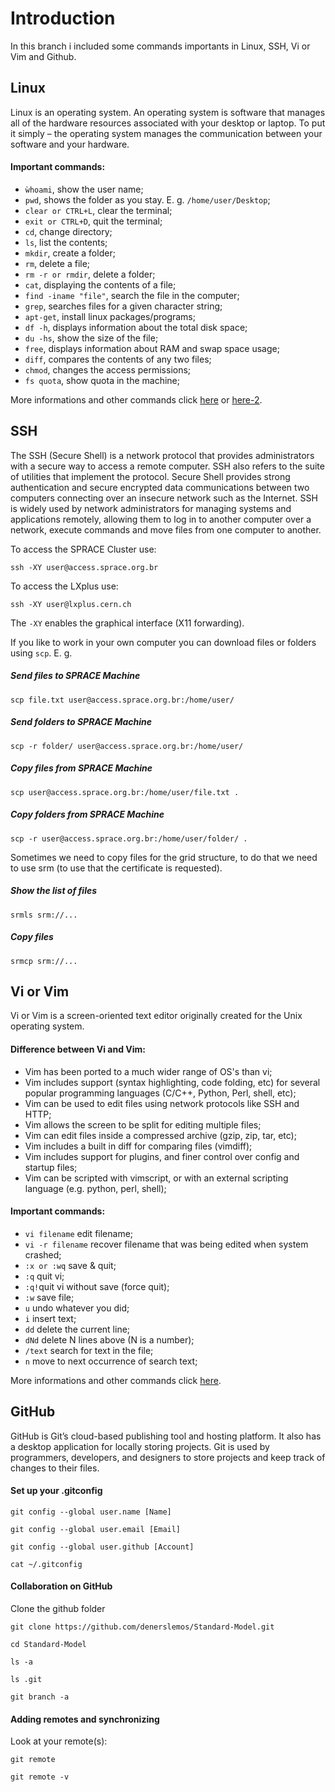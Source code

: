 # Introduction
In this branch i included some commands importants in Linux, SSH, Vi or Vim and Github.

## Linux
Linux is an operating system. An operating system is software that manages all of the hardware resources associated with your desktop or laptop. To put it simply – the operating system manages the communication between your software and your hardware. 

#### Important commands:
- `ẁhoami`, show the user name;
- `pwd`, shows the folder as you stay. E. g. `/home/user/Desktop`;
- `clear or CTRL+L`, clear the terminal;
- `exit or CTRL+D`, quit the terminal;
- `cd`, change directory;
- `ls`, list the contents;
- `mkdir`, create a folder;
- `rm`, delete a file;
- `rm -r or rmdir`, delete a folder;
- `cat`,  displaying the contents of a file;
- `find -iname "file"`, search the file in the computer;
- `grep`, searches files for a given character string;
- `apt-get`, install linux packages/programs;
- `df -h`, displays information about the total disk space;
- `du -hs`, show the size of the file;
- `free`,  displays information about RAM and swap space usage;
- `diff`, compares the contents of any two files;
- `chmod`, changes the access permissions;
- `fs quota`, show quota in the machine;

More informations and other commands click [here](https://www-uxsup.csx.cam.ac.uk/pub/doc/suse/suse9.0/userguide-9.0/ch24s04.html) or [here-2](https://searchdatacenter.techtarget.com/tutorial/77-Linux-commands-and-utilities-youll-actually-use).

## SSH
The SSH (Secure Shell) is a network protocol that provides administrators with a secure way to access a remote computer. SSH also refers to the suite of utilities that implement the protocol. Secure Shell provides strong authentication and secure encrypted data communications between two computers connecting over an insecure network such as the Internet. SSH is widely used by network administrators for managing systems and applications remotely, allowing them to log in to another computer over a network, execute commands and move files from one computer to another.

To access the SPRACE Cluster use:

`ssh -XY user@access.sprace.org.br`

To access the LXplus use:

`ssh -XY user@lxplus.cern.ch`

The `-XY` enables the graphical interface (X11 forwarding).

If you like to work in your own computer you can download files or folders using `scp`. E. g. 
##### Send files to SPRACE Machine
`scp file.txt user@access.sprace.org.br:/home/user/`
##### Send folders to SPRACE Machine
`scp -r folder/ user@access.sprace.org.br:/home/user/`
##### Copy files from SPRACE Machine
`scp user@access.sprace.org.br:/home/user/file.txt .`
##### Copy folders from SPRACE Machine
`scp -r user@access.sprace.org.br:/home/user/folder/ .`

Sometimes we need to copy files for the grid structure, to do that we need to use srm (to use that the certificate is requested).
##### Show the list of files
`srmls srm://...`

##### Copy files
`srmcp srm://...`




## Vi or Vim
Vi or Vim is a screen-oriented text editor originally created for the Unix operating system.

#### Difference between Vi and Vim:

- Vim has been ported to a much wider range of OS's than vi;
- Vim includes support (syntax highlighting, code folding, etc) for several popular programming languages (C/C++, Python, Perl, shell, etc);
- Vim can be used to edit files using network protocols like SSH and HTTP;
- Vim allows the screen to be split for editing multiple files;
- Vim can edit files inside a compressed archive (gzip, zip, tar, etc);
- Vim includes a built in diff for comparing files (vimdiff);
- Vim includes support for plugins, and finer control over config and startup files;
- Vim can be scripted with vimscript, or with an external scripting language (e.g. python, perl, shell);

#### Important commands:

- `vi filename` edit filename;
- `vi -r filename` recover filename that was being edited when system crashed;
- `:x or :wq` save & quit;
- `:q` quit vi;
- `:q!`quit vi without save (force quit);
- `:w` save file;
- `u` undo whatever you did;
- `i` insert text;
- `dd` delete the current line;
- `dNd` delete N lines above (N is a number);
- `/text` search for text in the file;
- `n` move to next occurrence of search text;


More informations and other commands click [here](https://www.cs.colostate.edu/helpdocs/vi.html).

## GitHub
GitHub is Git’s cloud-based publishing tool and hosting platform. It also has a desktop application for locally storing projects. Git is used by programmers, developers, and designers to store projects and keep track of changes to their files.

#### Set up your .gitconfig
`git config --global user.name [Name]`

`git config --global user.email [Email]`

`git config --global user.github [Account]`

`cat ~/.gitconfig`

#### Collaboration on GitHub

Clone the github folder

`git clone https://github.com/denerslemos/Standard-Model.git`

`cd Standard-Model`

`ls -a`

`ls .git`

`git branch -a`

#### Adding remotes and synchronizing

Look at your remote(s): 

`git remote`

`git remote -v`

